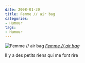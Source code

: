 ```yaml
---
date: 2008-01-30
title: Femme // air bag
categories:
- Humour
tags:
- Humour
---
```

 <img src="https://farm3.static.flickr.com/2054/2230428131_6d67d4cb18.jpg" alt="Femme // air bag" />
<em><a href="https://www.flickr.com/photos/alienlebarge/2230428131/" title="photo sharing">Femme // air bag</a></em>

Il y a des petits riens qui me font rire
